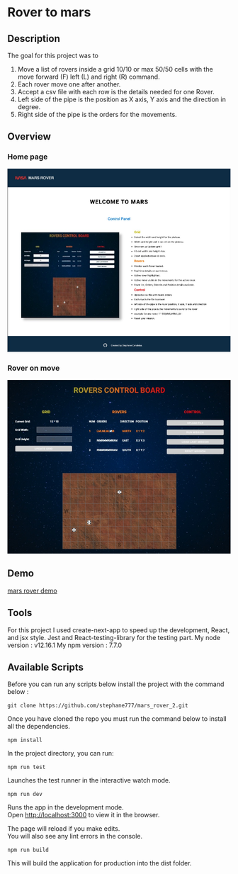# Rover to mars

## Description

The goal for this project was to

1. Move a list of rovers inside a grid 10/10 or max 50/50 cells with the move forward (F) left (L) and right (R) command.
2. Each rover move one after another.
3. Accept a csv file with each row is the details needed for one Rover.
4. Left side of the pipe is the position as X axis, Y axis and the direction in degree.
5. Right side of the pipe is the orders for the movements.

## Overview

### Home page
![home](./public/images/welcome.jpg)

### Rover on move
![mars rover](./public/images/Rover_on_move.jpg)

## Demo

[mars rover demo](https://share.getcloudapp.com/xQuboXq2)

## Tools

For this project I used create-next-app to speed up the development, React, and jsx style.
Jest and React-testing-library for the testing part.
My node version : v12.16.1
My npm version : 7.7.0

## Available Scripts

Before you can run any scripts below install the project with the command below :

```
git clone https://github.com/stephane777/mars_rover_2.git
```

Once you have cloned the repo you must run the command below to install all the dependencies.

```
npm install
```

In the project directory, you can run:

```
npm run test
```

Launches the test runner in the interactive watch mode.

```
npm run dev
```

Runs the app in the development mode.\
Open [http://localhost:3000](http://localhost:3000/) to view it in the browser.

The page will reload if you make edits.\
You will also see any lint errors in the console.

```
npm run build
```

This will build the application for production into the dist folder.
